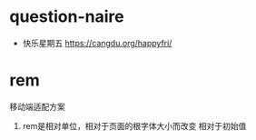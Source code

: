 # question-naire

- 快乐星期五 https://cangdu.org/happyfri/

# rem
移动端适配方案
1. rem是相对单位，相对于页面的根字体大小而改变
相对于初始值